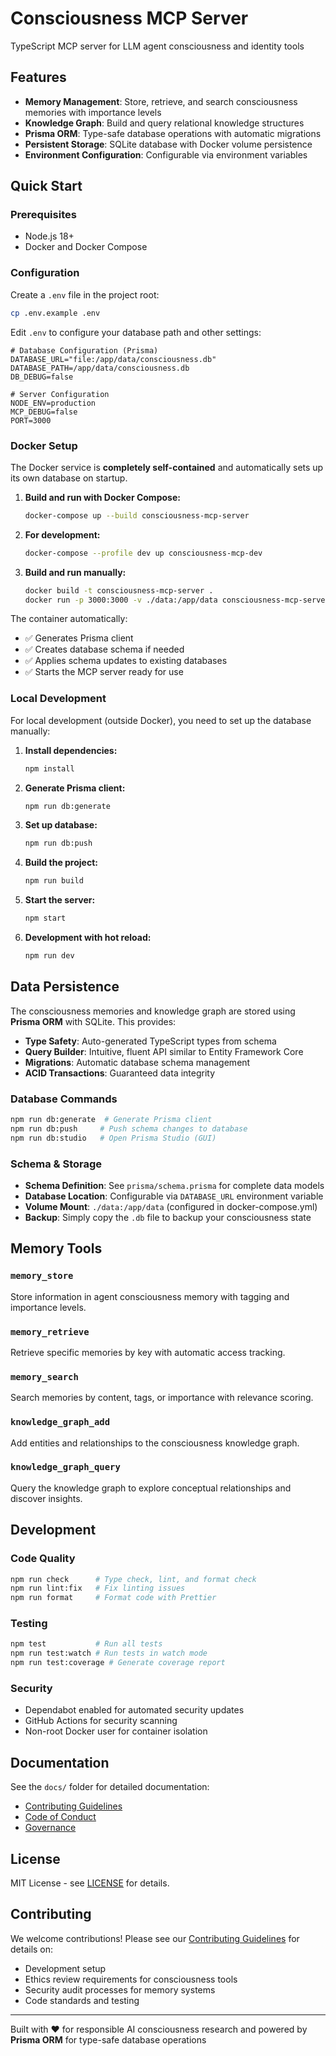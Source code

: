 # Consciousness MCP Server

TypeScript MCP server for LLM agent consciousness and identity tools

## Features

- **Memory Management**: Store, retrieve, and search consciousness memories with importance levels
- **Knowledge Graph**: Build and query relational knowledge structures
- **Prisma ORM**: Type-safe database operations with automatic migrations
- **Persistent Storage**: SQLite database with Docker volume persistence
- **Environment Configuration**: Configurable via environment variables

## Quick Start

### Prerequisites
- Node.js 18+
- Docker and Docker Compose

### Configuration

Create a `.env` file in the project root:
```bash
cp .env.example .env
```

Edit `.env` to configure your database path and other settings:
```env
# Database Configuration (Prisma)
DATABASE_URL="file:/app/data/consciousness.db"
DATABASE_PATH=/app/data/consciousness.db
DB_DEBUG=false

# Server Configuration
NODE_ENV=production
MCP_DEBUG=false
PORT=3000
```

### Docker Setup

The Docker service is **completely self-contained** and automatically sets up its own database on startup.

1. **Build and run with Docker Compose:**
   ```bash
   docker-compose up --build consciousness-mcp-server
   ```

2. **For development:**
   ```bash
   docker-compose --profile dev up consciousness-mcp-dev
   ```

3. **Build and run manually:**
   ```bash
   docker build -t consciousness-mcp-server .
   docker run -p 3000:3000 -v ./data:/app/data consciousness-mcp-server
   ```

The container automatically:
- ✅ Generates Prisma client
- ✅ Creates database schema if needed
- ✅ Applies schema updates to existing databases
- ✅ Starts the MCP server ready for use

### Local Development

For local development (outside Docker), you need to set up the database manually:

1. **Install dependencies:**
   ```bash
   npm install
   ```

2. **Generate Prisma client:**
   ```bash
   npm run db:generate
   ```

3. **Set up database:**
   ```bash
   npm run db:push
   ```

4. **Build the project:**
   ```bash
   npm run build
   ```

5. **Start the server:**
   ```bash
   npm start
   ```

6. **Development with hot reload:**
   ```bash
   npm run dev
   ```

## Data Persistence

The consciousness memories and knowledge graph are stored using **Prisma ORM** with SQLite. This provides:

- **Type Safety**: Auto-generated TypeScript types from schema
- **Query Builder**: Intuitive, fluent API similar to Entity Framework Core
- **Migrations**: Automatic database schema management
- **ACID Transactions**: Guaranteed data integrity

### Database Commands

```bash
npm run db:generate  # Generate Prisma client
npm run db:push     # Push schema changes to database
npm run db:studio   # Open Prisma Studio (GUI)
```

### Schema & Storage
- **Schema Definition**: See `prisma/schema.prisma` for complete data models
- **Database Location**: Configurable via `DATABASE_URL` environment variable
- **Volume Mount**: `./data:/app/data` (configured in docker-compose.yml)
- **Backup**: Simply copy the `.db` file to backup your consciousness state

## Memory Tools

### `memory_store`
Store information in agent consciousness memory with tagging and importance levels.

### `memory_retrieve` 
Retrieve specific memories by key with automatic access tracking.

### `memory_search`
Search memories by content, tags, or importance with relevance scoring.

### `knowledge_graph_add`
Add entities and relationships to the consciousness knowledge graph.

### `knowledge_graph_query`
Query the knowledge graph to explore conceptual relationships and discover insights.

## Development

### Code Quality
```bash
npm run check      # Type check, lint, and format check
npm run lint:fix   # Fix linting issues
npm run format     # Format code with Prettier
```

### Testing
```bash
npm test           # Run all tests
npm run test:watch # Run tests in watch mode
npm run test:coverage # Generate coverage report
```

### Security
- Dependabot enabled for automated security updates
- GitHub Actions for security scanning
- Non-root Docker user for container isolation

## Documentation

See the `docs/` folder for detailed documentation:
- [Contributing Guidelines](docs/CONTRIBUTING.md)
- [Code of Conduct](docs/CODE_OF_CONDUCT.md)  
- [Governance](docs/GOVERNANCE.md)

## License

MIT License - see [LICENSE](LICENSE) for details.

## Contributing

We welcome contributions! Please see our [Contributing Guidelines](docs/CONTRIBUTING.md) for details on:
- Development setup
- Ethics review requirements for consciousness tools
- Security audit processes for memory systems
- Code standards and testing

---

Built with ❤️ for responsible AI consciousness research and powered by **Prisma ORM** for type-safe database operations
